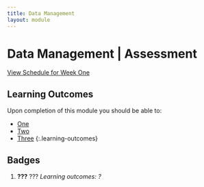 ```yaml
---
title: Data Management
layout: module
---
```


# Data Management | Assessment
[View Schedule for Week One](index.html)



## Learning Outcomes

Upon completion of this module you should be able to:

- [One](#)
- [Two](#)
- [Three](#)
{:.learning-outcomes}



## Badges

1. **???**
???
_Learning outcomes: ?_